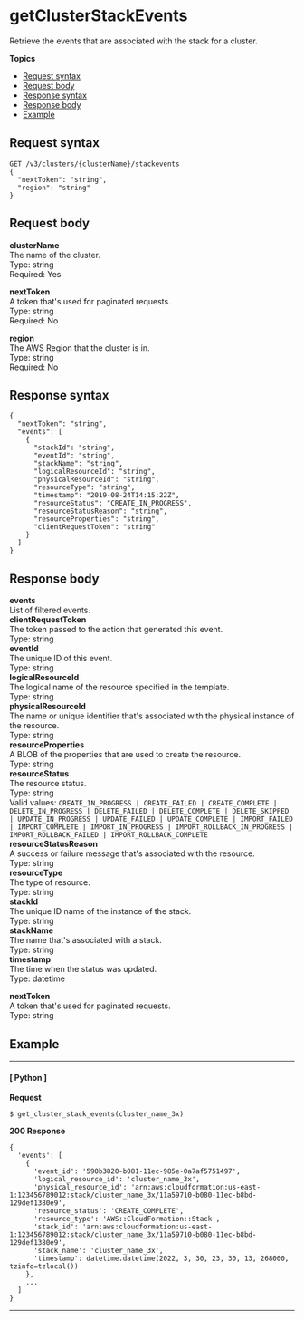 # getClusterStackEvents<a name="get-cluster-stack-events"></a>

Retrieve the events that are associated with the stack for a cluster\.

**Topics**
+ [Request syntax](#get-cluster-stack-events-request)
+ [Request body](#get-cluster-stack-events-request-body)
+ [Response syntax](#get-cluster-stack-events-response)
+ [Response body](#get-cluster-stack-events-response-body)
+ [Example](#get-cluster-stack-events-example)

## Request syntax<a name="get-cluster-stack-events-request"></a>

```
GET /v3/clusters/{clusterName}/stackevents
{
  "nextToken": "string",
  "region": "string"
}
```

## Request body<a name="get-cluster-stack-events-request-body"></a>

**clusterName**  
The name of the cluster\.  
Type: string  
Required: Yes

**nextToken**  
A token that's used for paginated requests\.  
Type: string  
Required: No

**region**  
The AWS Region that the cluster is in\.  
Type: string  
Required: No

## Response syntax<a name="get-cluster-stack-events-response"></a>

```
{
  "nextToken": "string",
  "events": [
    {
      "stackId": "string",
      "eventId": "string",
      "stackName": "string",
      "logicalResourceId": "string",
      "physicalResourceId": "string",
      "resourceType": "string",
      "timestamp": "2019-08-24T14:15:22Z",
      "resourceStatus": "CREATE_IN_PROGRESS",
      "resourceStatusReason": "string",
      "resourceProperties": "string",
      "clientRequestToken": "string"
    }
  ]
}
```

## Response body<a name="get-cluster-stack-events-response-body"></a>

**events**  
List of filtered events\.    
**clientRequestToken**  
The token passed to the action that generated this event\.  
Type: string  
**eventId**  
The unique ID of this event\.  
Type: string  
**logicalResourceId**  
The logical name of the resource specified in the template\.  
Type: string  
**physicalResourceId**  
The name or unique identifier that's associated with the physical instance of the resource\.  
Type: string  
**resourceProperties**  
A BLOB of the properties that are used to create the resource\.  
Type: string  
**resourceStatus**  
The resource status\.  
Type: string  
Valid values: `CREATE_IN_PROGRESS | CREATE_FAILED | CREATE_COMPLETE | DELETE_IN_PROGRESS | DELETE_FAILED | DELETE_COMPLETE | DELETE_SKIPPED | UPDATE_IN_PROGRESS | UPDATE_FAILED | UPDATE_COMPLETE | IMPORT_FAILED | IMPORT_COMPLETE | IMPORT_IN_PROGRESS | IMPORT_ROLLBACK_IN_PROGRESS | IMPORT_ROLLBACK_FAILED | IMPORT_ROLLBACK_COMPLETE`  
**resourceStatusReason**  
A success or failure message that's associated with the resource\.  
Type: string  
**resourceType**  
The type of resource\.  
Type: string  
**stackId**  
The unique ID name of the instance of the stack\.  
Type: string  
**stackName**  
The name that's associated with a stack\.  
Type: string  
**timestamp**  
The time when the status was updated\.  
Type: datetime

**nextToken**  
A token that's used for paginated requests\.  
Type: string

## Example<a name="get-cluster-stack-events-example"></a>

------
#### [ Python ]

**Request**

```
$ get_cluster_stack_events(cluster_name_3x)
```

**200 Response**

```
{
  'events': [
    {
      'event_id': '590b3820-b081-11ec-985e-0a7af5751497',
      'logical_resource_id': 'cluster_name_3x',
      'physical_resource_id': 'arn:aws:cloudformation:us-east-1:123456789012:stack/cluster_name_3x/11a59710-b080-11ec-b8bd-129def1380e9',
      'resource_status': 'CREATE_COMPLETE',
      'resource_type': 'AWS::CloudFormation::Stack',
      'stack_id': 'arn:aws:cloudformation:us-east-1:123456789012:stack/cluster_name_3x/11a59710-b080-11ec-b8bd-129def1380e9',
      'stack_name': 'cluster_name_3x',
      'timestamp': datetime.datetime(2022, 3, 30, 23, 30, 13, 268000, tzinfo=tzlocal())
    },
    ...
  ]
}
```

------